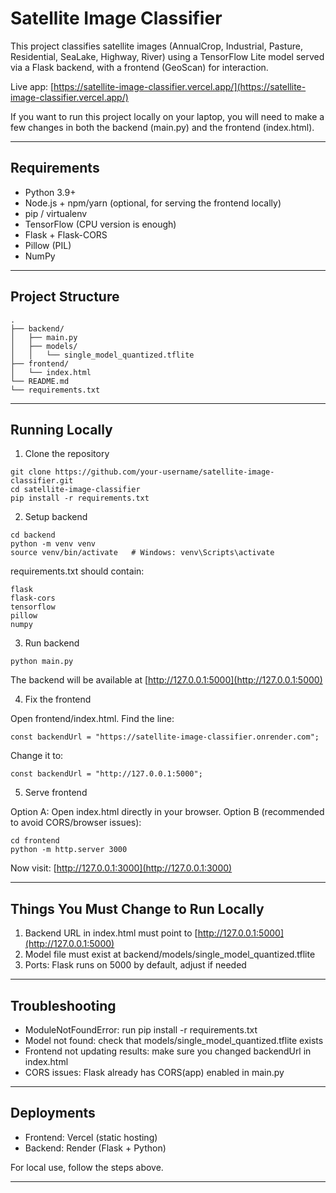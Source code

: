 # Satellite Image Classifier

This project classifies satellite images (AnnualCrop, Industrial, Pasture, Residential, SeaLake, Highway, River) using a TensorFlow Lite model served via a Flask backend, with a frontend (GeoScan) for interaction.

Live app: [https://satellite-image-classifier.vercel.app/](https://satellite-image-classifier.vercel.app/)

If you want to run this project locally on your laptop, you will need to make a few changes in both the backend (main.py) and the frontend (index.html).

---

## Requirements

* Python 3.9+
* Node.js + npm/yarn (optional, for serving the frontend locally)
* pip / virtualenv
* TensorFlow (CPU version is enough)
* Flask + Flask-CORS
* Pillow (PIL)
* NumPy

---

## Project Structure

```
.
├── backend/
│   ├── main.py
│   ├── models/
│   │   └── single_model_quantized.tflite
├── frontend/
│   └── index.html
└── README.md
└── requirements.txt

```

---

## Running Locally

1. Clone the repository

```
git clone https://github.com/your-username/satellite-image-classifier.git
cd satellite-image-classifier
pip install -r requirements.txt
```

2. Setup backend

```
cd backend
python -m venv venv
source venv/bin/activate   # Windows: venv\Scripts\activate
```

requirements.txt should contain:

```
flask
flask-cors
tensorflow
pillow
numpy
```

3. Run backend

```
python main.py
```

The backend will be available at
[http://127.0.0.1:5000](http://127.0.0.1:5000)

4. Fix the frontend

Open frontend/index.html.
Find the line:

```
const backendUrl = "https://satellite-image-classifier.onrender.com";
```

Change it to:

```
const backendUrl = "http://127.0.0.1:5000";
```

5. Serve frontend

Option A: Open index.html directly in your browser.
Option B (recommended to avoid CORS/browser issues):

```
cd frontend
python -m http.server 3000
```

Now visit:
[http://127.0.0.1:3000](http://127.0.0.1:3000)

---

## Things You Must Change to Run Locally

1. Backend URL in index.html must point to [http://127.0.0.1:5000](http://127.0.0.1:5000)
2. Model file must exist at backend/models/single\_model\_quantized.tflite
3. Ports: Flask runs on 5000 by default, adjust if needed

---

## Troubleshooting

* ModuleNotFoundError: run pip install -r requirements.txt
* Model not found: check that models/single\_model\_quantized.tflite exists
* Frontend not updating results: make sure you changed backendUrl in index.html
* CORS issues: Flask already has CORS(app) enabled in main.py

---

## Deployments

* Frontend: Vercel (static hosting)
* Backend: Render (Flask + Python)

For local use, follow the steps above.

---
